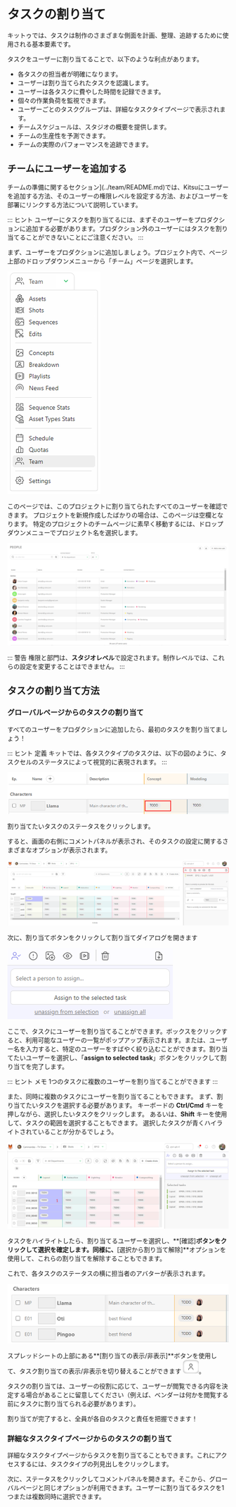 # タスクの割り当て

キットゥでは、タスクは制作のさまざまな側面を計画、整理、追跡するために使用される基本要素です。

タスクをユーザーに割り当てることで、以下のような利点があります。
- 各タスクの担当者が明確になります。
- ユーザーは割り当てられたタスクを認識します。
- ユーザーは各タスクに費やした時間を記録できます。
- 個々の作業負荷を監視できます。
- ユーザーごとのタスクグループは、詳細なタスクタイプページで表示されます。
- チームスケジュールは、スタジオの概要を提供します。
- チームの生産性を予測できます。
- チームの実際のパフォーマンスを追跡できます。


## チームにユーザーを追加する

チームの準備に関するセクション](../team/README.md)では、Kitsuにユーザーを追加する方法、そのユーザーの権限レベルを設定する方法、およびユーザーを部署にリンクする方法について説明しています。

::: ヒント
ユーザーにタスクを割り当てるには、まずそのユーザーをプロダクションに追加する必要があります。プロダクション外のユーザーにはタスクを割り当てることができないことにご注意ください。
:::

まず、ユーザーをプロダクションに追加しましょう。プロジェクト内で、ページ上部のドロップダウンメニューから「チーム」ページを選択します。

![ドロップダウンメニューのチーム](../img/getting-started/drop_down_menu_team.png)

このページでは、このプロジェクトに割り当てられたすべてのユーザーを確認できます。 プロジェクトを新規作成したばかりの場合は、このページは空欄となります。 特定のプロジェクトのチームページに素早く移動するには、ドロップダウンメニューでプロジェクト名を選択します。

![チームページ](../img/getting-started/team_page.png)

::: 警告
権限と部門は、**スタジオレベル**で設定されます。制作レベルでは、これらの設定を変更することはできません。
:::


## タスクの割り当て方法
### グローバルページからのタスクの割り当て

すべてのユーザーをプロダクションに追加したら、最初のタスクを割り当てましょう！

::: ヒント 定義
キットでは、各タスクタイプのタスクは、以下の図のように、タスクセルのステータスによって視覚的に表現されます。
:::

![タスクの割り当て](../img/getting-started/task_assigned.png)

割り当てたいタスクのステータスをクリックします。

すると、画面の右側にコメントパネルが表示され、そのタスクの設定に関するさまざまなオプションが表示されます。

![青いメニュー](../img/getting-started/blue_menu.png)

次に、割り当てボタンをクリックして割り当てダイアログを開きます

![選択した人](../img/getting-started/select_people.png)

ここで、タスクにユーザーを割り当てることができます。ボックスをクリックすると、利用可能なユーザーの一覧がポップアップ表示されます。または、ユーザー名を入力すると、特定のユーザーをすばやく絞り込むことができます。割り当てたいユーザーを選択し、「**assign to selected task**」ボタンをクリックして割り当てを完了します。 

::: ヒント メモ
1つのタスクに複数のユーザーを割り当てることができます
:::

また、同時に複数のタスクにユーザーを割り当てることもできます。 まず、割り当てたいタスクを選択する必要があります。 キーボードの **Ctrl/Cmd** キーを押しながら、選択したいタスクをクリックします。 あるいは、**Shift** キーを使用して、タスクの範囲を選択することもできます。 選択したタスクが青くハイライトされていることが分かるでしょう。

![複数の担当者を割り当て](../img/getting-started/assigned_multiple.png)

タスクをハイライトしたら、割り当てるユーザーを選択し、**[確認]**ボタンをクリックして選択を確定します。同様に、**[選択から割り当て解除]**オプションを使用して、これらの割り当てを解除することもできます。

これで、各タスクのステータスの横に担当者のアバターが表示されます。

![割り当てられた人](../img/getting-started/assignation.png)

スプレッドシートの上部にある**[割り当ての表示/非表示]**ボタンを使用して、タスク割り当ての表示/非表示を切り替えることができます ![割り当ての非表示](../img/getting-started/hide_assignation.png)。

タスクの割り当ては、ユーザーの役割に応じて、ユーザーが閲覧できる内容を決定する場合があることに留意してください（例えば、ベンダーは何かを閲覧する前にタスクに割り当てられる必要があります）。

割り当てが完了すると、全員が各自のタスクと責任を把握できます！

### 詳細なタスクタイプページからのタスクの割り当て

詳細なタスクタイプページからタスクを割り当てることもできます。これにアクセスするには、タスクタイプの列見出しをクリックします。

次に、ステータスをクリックしてコメントパネルを開きます。そこから、グローバルページと同じオプションが利用できます。ユーザーに割り当てるタスクを1つまたは複数同時に選択できます。




